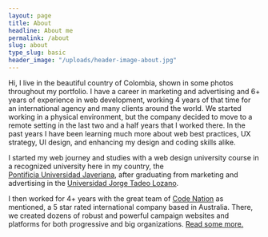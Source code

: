 ```yaml
---
layout: page
title: About
headline: About me
permalink: /about
slug: about
type_slug: basic
header_image: "/uploads/header-image-about.jpg"
---
```


Hi, I live in the beautiful country of Colombia, shown in some photos throughout my portfolio. I have a career in marketing and advertising and 6+ years of experience in web development, working 4 years of that time for an international agency and many clients around the world. We started working in a physical environment, but the company decided to move to a remote setting in the last two and a half years that I worked there.<!-- This meant I have a very good working set-up at home.--> In the past years I have been learning much more about web best practices, UX strategy, UI design, and enhancing my design and coding skills alike.

I started my web journey and studies with a web design university course in a recognized university here in my country, the <a href="https://www.javeriana.edu.co/home" target="blank">Pontificia&nbsp;Universidad&nbsp;Javeriana</a>, after graduating from marketing and advertising in the <a href="https://www.utadeo.edu.co/es" target="blank">Universidad&nbsp;Jorge&nbsp;Tadeo&nbsp;Lozano</a>.

I then worked for 4+ years with the great team of <a href="https://www.codenation.com/" target="blank">Code&nbsp;Nation</a> as mentioned, a 5 star rated international company based in Australia. There, we created dozens of robust and powerful campaign websites and platforms for both progressive and big organizations. <a href="/projects">Read&nbsp;some&nbsp;more.</a> <!--we had a couple of occations  where all the team could get together.-->